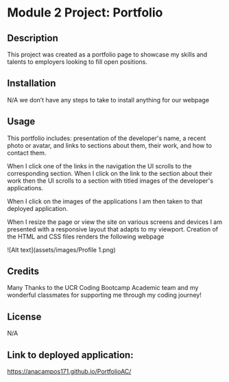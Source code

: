 # Module 2 Project: Portfolio 

## Description

This project was created as a portfolio page to showcase my skills and talents to employers looking to fill open positions.

## Installation

N/A we don’t have any steps to take to install anything for our webpage

## Usage
 This portfolio includes: presentation of the developer's name, a recent photo or avatar, and links to sections about them, their work, and how to contact them.

When I click one of the links in the navigation the UI scrolls to the corresponding section. When I click on the link to the section about their work then the UI scrolls to a section with titled images of the developer's applications.

 When I click on the images of the applications I am then taken to that deployed application.

When I resize the page or view the site on various screens and devices I am presented with a responsive layout that adapts to my viewport.
Creation of the HTML and CSS files renders the following webpage

 ![Alt text](assets/images/Profile 1.png)
 
## Credits
Many Thanks to the UCR Coding Bootcamp Academic team and my wonderful classmates for supporting me through my coding journey!
## License

N/A
## Link to deployed application: 

 https://anacampos171.github.io/PortfolioAC/
